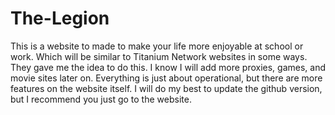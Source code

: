 # The-Legion
   This is a website to made to make your life more enjoyable at school or work. Which will be similar to Titanium Network websites in some ways. They gave me the idea to do this. I know I will add more proxies, games, and movie sites later on. Everything is just about operational, but there are more features on the website itself. I will do my best to update the github version, but I recommend you just go to the website.
